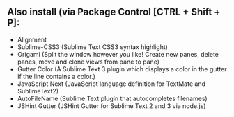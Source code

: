 ## Also install (via Package Control [CTRL + Shift + P]: 

- Alignment
- Sublime-CSS3 (Sublime Text CSS3 syntax highlight)
- Origami (Split the window however you like! Create new panes, delete panes, move and clone views from pane to pane)
- Gutter Color (A Sublime Text 3 plugin which displays a color in the gutter if the line contains a color.)
- JavaScript Next (JavaScript language definition for TextMate and SublimeText2)
- Auto​File​Name (Sublime Text plugin that autocompletes filenames)
- JSHint Gutter (JSHint Gutter for Sublime Text 2 and 3 via node.js)